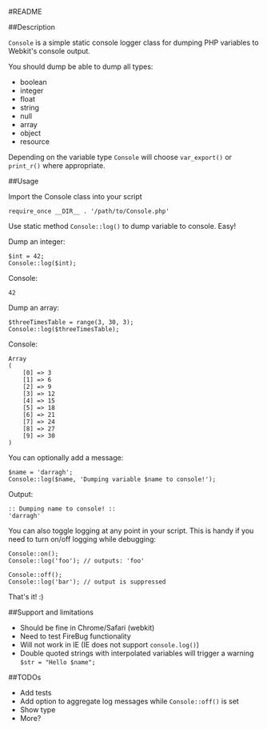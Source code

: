 #README

##Description

`Console` is a simple static console logger class for 
dumping PHP variables to Webkit's console output.

You should dump be able to dump all types:

* boolean
* integer
* float
* string
* null
* array
* object
* resource

Depending on the variable type `Console` will choose 
`var_export()` or `print_r()` where appropriate.

##Usage

Import the Console class into your script

    require_once __DIR__ . '/path/to/Console.php'

Use static method `Console::log()` to dump variable to console. Easy!

Dump an integer:

    $int = 42;
    Console::log($int); 

Console:

    42

Dump an array:

    $threeTimesTable = range(3, 30, 3);
    Console::log($threeTimesTable);

Console:

    Array
    (
        [0] => 3
        [1] => 6
        [2] => 9
        [3] => 12
        [4] => 15
        [5] => 18
        [6] => 21
        [7] => 24
        [8] => 27
        [9] => 30
    )

You can optionally add a message:

    $name = 'darragh';
    Console::log($name, 'Dumping variable $name to console!');

Output:

    :: Dumping name to console! ::
    'darragh'

You can also toggle logging at any point in your script. This 
is handy if you need to turn on/off logging while debugging:

    Console::on();
    Console::log('foo'); // outputs: 'foo'

    Console::off();
    Console::log('bar'); // output is suppressed

That's it! :)

##Support and limitations

* Should be fine in Chrome/Safari (webkit)
* Need to test FireBug functionality
* Will not work in IE (IE does not support `console.log()`)
* Double quoted strings with interpolated variables will trigger a warning `$str = "Hello $name";`

##TODOs

* Add tests
* Add option to aggregate log messages while `Console::off()` is set
* Show type 
* More?

